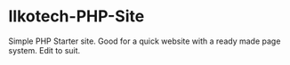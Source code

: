 Ilkotech-PHP-Site
=================

Simple PHP Starter site. Good for a quick website with a ready made page system. Edit to suit.